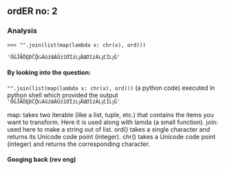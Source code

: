 ## ordER no: 2

### Analysis
```
>>> "".join(list(map(lambda x: chr(x), ord)))

'ŐĠĴǠŌĘĐČǬǤÀǔżƜÀÜżǐƠÌżǈÄƜƠǐżÀǈƐÌǈǴ'

```

#### By looking into the question:
` "".join(list(map(lambda x: chr(x), ord))) ` (a python code) executed in python shell which provided the output ` 'ŐĠĴǠŌĘĐČǬǤÀǔżƜÀÜżǐƠÌżǈÄƜƠǐżÀǈƐÌǈǴ' `

map: takes two iterable (like a list, tuple, etc.) that contains the items you want to transform. Here it is used along with lamda (a small function).
join: used here to make a string out of list.
ord() takes a single character and returns its Unicode code point (integer).
chr() takes a Unicode code point (integer) and returns the corresponding character.

#### Googing back (rev eng)

